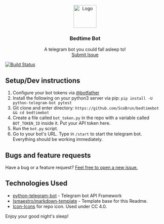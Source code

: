 <p align="center">
    <img src="https://icon-icons.com/icons2/2000/PNG/72/emoji_sleep_sleeping_icon_123401.png" alt="Logo" width=72 height=72>
  <h3 align="center">Bedtime Bot</h3>
  <p align="center">
    A telegram bot you could fall asleep to!
    <br>
    <a href="https://github.com/ScoBrun/bedtimebot/issues/new">Submit Issue</a>
  </p>
</p>

[![Build Status](https://travis-ci.com/ScoBrun/bedtimebot.svg?branch=master)](https://travis-ci.com/ScoBrun/bedtimebot) 

## Setup/Dev instructions
1. Configure your bot tokens via [@botfather](https://telegram.me/botfather)
2. Install the following on your python3 server via pip: `pip install -U python-telegram-bot pytest`
3. Git clone and enter directory: `https://github.com/ScoBrun/bedtimebot && cd bedtimebot`
4. Create a file called `bot_token.py` in the repo with a variable called `BOT_TOKEN_ID` inside it. Put your API token here.
4. Run the `bot.py` script.
5. Go to your bot's URL. Type in `/start` to start the telegram bot. Everything should be working immediately.

## Bugs and feature requests
Have a bug or a feature request? [Feel free to open a new issue.](https://github.com/ScoBrun/bedtimebot/issues/new)
## Technologies Used
- [python-telegram-bot](https://github.com/python-telegram-bot/python-telegram-bot) - Telegram bot API Framework
- [Ismaestro/markdown-template](https://github.com/Ismaestro/markdown-template/blob/master/README.md) - Template base for this Readme.
- [Icon-Icons](https://icon-icons.com/icon/emoji-sleep-sleeping/123401) for repo icon. Used under CC 4.0.

Enjoy your good night's sleep!
